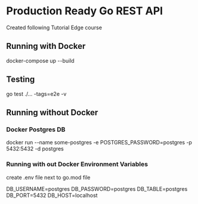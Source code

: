 # Production Ready Go REST API 

Created following Tutorial Edge course

## Running with Docker 

docker-compose up --build

## Testing 

go test ./... -tags=e2e -v

## Running without Docker

### Docker Postgres DB

docker run --name some-postgres -e POSTGRES_PASSWORD=postgres -p 5432:5432 -d postgres

### Running with out Docker Environment Variables

create .env file next to go.mod file

DB_USERNAME=postgres
DB_PASSWORD=postgres
DB_TABLE=postgres
DB_PORT=5432
DB_HOST=localhost